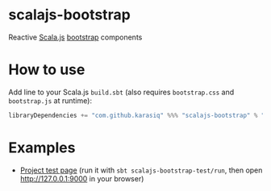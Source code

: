 # scalajs-bootstrap
Reactive [Scala.js](http://www.scala-js.org/) [bootstrap](https://getbootstrap.com/) components

# How to use
Add line to your Scala.js `build.sbt` (also requires `bootstrap.css` and `bootstrap.js` at runtime):
```scala
libraryDependencies += "com.github.karasiq" %%% "scalajs-bootstrap" % "1.0.0"
```

# Examples
* [Project test page](https://github.com/Karasiq/scalajs-bootstrap/tree/master/test/frontend/src/main/scala/com/karasiq/bootstrap/test/frontend) (run it with `sbt scalajs-bootstrap-test/run`, then open http://127.0.0.1:9000 in your browser)
